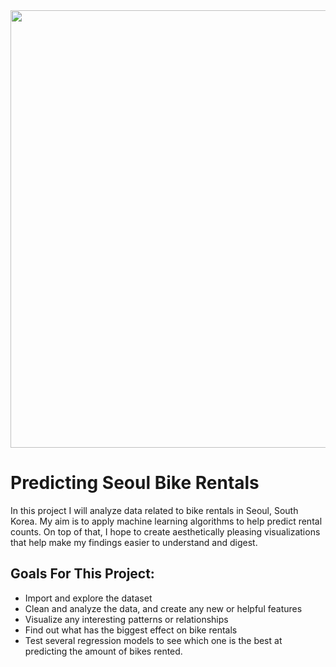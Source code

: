 <div>
  <img src="https://english.visitseoul.net/media/img/%EC%84%9C%EC%9A%B8%EC%9E%90%EC%A0%84%EA%B1%B0_%EB%94%B0%EB%A6%89%EC%9D%B4?srvcId=MEDIA&parentSn=10856&fileTy=MEDIA&fileNo=1" width="700">
</div>

# Predicting Seoul Bike Rentals

In this project I will analyze data related to bike rentals in Seoul, South Korea. My aim is to apply machine learning algorithms to help predict rental counts. On top of that, I hope to create aesthetically pleasing visualizations that help make my findings easier to understand and digest.

## Goals For This Project:
* Import and explore the dataset
* Clean and analyze the data, and create any new or helpful features
* Visualize any interesting patterns or relationships
* Find out what has the biggest effect on bike rentals
* Test several regression models to see which one is the best at predicting the amount of bikes rented.
